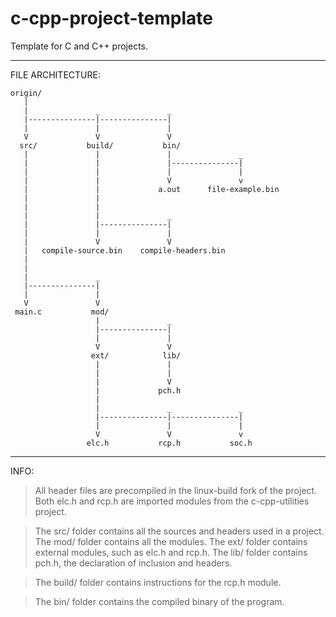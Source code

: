 # c-cpp-project-template
Template for C and C++ projects.

---------------------------------------------------------------------

FILE ARCHITECTURE:

    origin/
       |
       |               _               _
       |---------------|---------------|
       |               |               |
       V               V               V
      src/           build/           bin/
       |               |               |               _
       |               |               |---------------|
       |               |               |               |
       |               |               V               v
       |               |             a.out      file-example.bin
       |               |               
       |               |               
       |               |               _
       |               |---------------|
       |               |               |
       |               V               V
       |   compile-source.bin    compile-headers.bin
       |
       |
       |               _
       |---------------|
       |               |
       V               V
     main.c           mod/
                       |               _
                       |---------------|
                       |               |
                       V               V
                      ext/            lib/
                       |               |
                       |               |
                       |               V
                       |             pch.h
                       |
                       |               _               _
                       |---------------|---------------|
                       |               |               |
                       V               V               v
                     elc.h           rcp.h           soc.h

---------------------------------------------------------------------

INFO:

> All header files are precompiled in the linux-build fork of the project.
> Both elc.h and rcp.h are imported modules from the c-cpp-utilities project.

> The src/ folder contains all the sources and headers used in a project.
> The mod/ folder contains all the modules.
> The ext/ folder contains external modules, such as elc.h and rcp.h.
> The lib/ folder contains pch.h, the declaration of inclusion and headers.

> The build/ folder contains instructions for the rcp.h module.

> The bin/ folder contains the compiled binary of the program.
